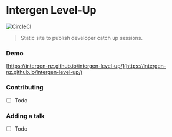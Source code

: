 # Intergen Level-Up
[![CircleCI](https://circleci.com/gh/Intergen-NZ/intergen-level-up.svg?style=svg)](https://circleci.com/gh/Intergen-NZ/intergen-level-up)
> Static site to publish developer catch up sessions.

### Demo
[https://intergen-nz.github.io/intergen-level-up/](https://intergen-nz.github.io/intergen-level-up/)

### Contributing
- [ ] Todo

### Adding a talk
- [ ] Todo